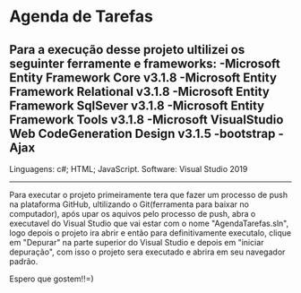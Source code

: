 # Agenda de Tarefas

Para a execução desse projeto ultilizei os seguinter ferramente e frameworks:
-Microsoft Entity Framework Core v3.1.8
-Microsoft Entity Framework Relational v3.1.8
-Microsoft Entity Framework SqlSever v3.1.8
-Microsoft Entity Framework Tools v3.1.8
-Microsoft VisualStudio Web CodeGeneration Design v3.1.5
-bootstrap
-Ajax
-------------------------------------------------------------------------------------

Linguagens: c#; HTML; JavaScript.
Software: Visual Studio 2019

-------------------------------------------------------------------------------------

Para executar o projeto primeiramente tera que fazer um processo de push na plataforma GitHub, ultilizando o Git(ferramenta para baixar no computador), após upar os aquivos pelo processo de push, abra o executavel do Visual Studio que vai estar com o nome "AgendaTarefas.sln", logo depois o projeto ira abrir e então para definitivamente executalo, clique em "Depurar" na parte superior do Visual Studio e depois em "iniciar depuração", com isso o projeto sera executado e abrira em seu navegador padrão.

Espero que gostem!!=)
